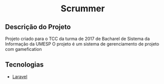 <h1 align="center">Scrummer</h1>

## Descrição do Projeto
Projeto criado para o TCC da turma de 2017 de Bacharel de Sistema da Informação da UMESP
O projeto é um sistema de gerenciamento de projeto com gamefication

## Tecnologias
* <a href="https://laravel.com//" target="_blank">Laravel</a>

